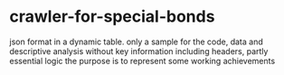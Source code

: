 # crawler-for-special-bonds
json format in a dynamic table. 
only a sample for the code, data and descriptive analysis without key information including headers, partly essential logic
the purpose is to represent some working achievements
